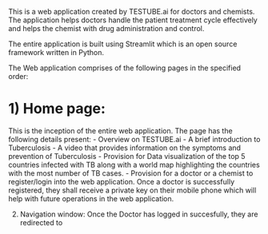 This is a web application created by TESTUBE.ai for doctors and chemists. The application helps doctors handle the patient treatment cycle effectively and helps the chemist with drug administration and control. 

The entire application is built using Streamlit which is an open source framework written in Python.

The Web application comprises of the following pages in the specified order:
# 1) Home page: 
 This is the inception of the entire web application. The page has the following details present:
    - Overview on TESTUBE.ai
    - A brief introduction to Tuberculosis
    - A video that provides information on the symptoms and prevention of Tuberculosis
    - Provision for Data visualization of the top 5 countries infected with TB along with a world map highlighting the countries with the most number of TB cases.
    - Provision for a doctor or a chemist to register/login into the web application. Once a doctor is successfully registered, they shall receive a private key on their mobile         phone which will help with future operations in the web application.

2) Navigation window: Once the Doctor has logged in succesfully, they are redirected to 
 
